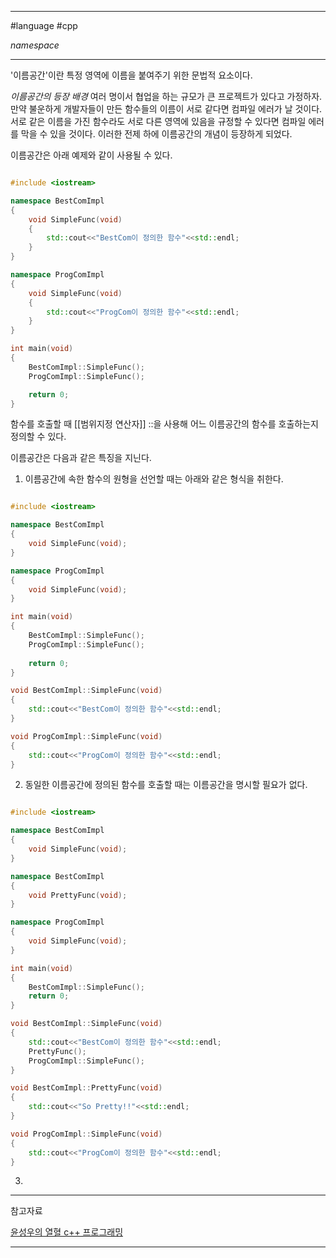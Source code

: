 
---

#language #cpp 

*namespace*

---

'이름공간'이란 특정 영역에 이름을 붙여주기 위한 문법적 요소이다.

*이름공간의 등장 배경*
여러 명이서 협업을 하는 규모가 큰 프로젝트가 있다고 가정하자. 만약 불운하게 개발자들이 만든 함수들의 이름이 서로 같다면 컴파일 에러가 날 것이다. 서로 같은 이름을 가진 함수라도 서로 다른 영역에 있음을 규정할 수 있다면 컴파일 에러를 막을 수 있을 것이다. 이러한 전제 하에 이름공간의 개념이 등장하게 되었다.

이름공간은 아래 예제와 같이 사용될 수 있다.

~~~cpp

#include <iostream>

namespace BestComImpl
{
	void SimpleFunc(void)
	{
		std::cout<<"BestCom이 정의한 함수"<<std::endl;
	}
}

namespace ProgComImpl
{
	void SimpleFunc(void)
	{
		std::cout<<"ProgCom이 정의한 함수"<<std::endl;
	}
}

int main(void)
{
	BestComImpl::SimpleFunc();
	ProgComImpl::SimpleFunc();

	return 0;
}

~~~

함수를 호출할 때 [[범위지정 연산자]] ::을 사용해 어느 이름공간의 함수를 호출하는지 정의할 수 있다.

이름공간은 다음과 같은 특징을 지닌다.

1. 이름공간에 속한 함수의 원형을 선언할 때는 아래와 같은 형식을 취한다.

~~~cpp

#include <iostream>

namespace BestComImpl
{
	void SimpleFunc(void);
}

namespace ProgComImpl
{
	void SimpleFunc(void);
}

int main(void)
{
	BestComImpl::SimpleFunc();
	ProgComImpl::SimpleFunc();
	
	return 0;
}

void BestComImpl::SimpleFunc(void)
{
	std::cout<<"BestCom이 정의한 함수"<<std::endl;
}

void ProgComImpl::SimpleFunc(void)
{
	std::cout<<"ProgCom이 정의한 함수"<<std::endl;
}

~~~

2. 동일한 이름공간에 정의된 함수를 호출할 때는 이름공간을 명시할 필요가 없다.

~~~cpp

#include <iostream>

namespace BestComImpl
{
	void SimpleFunc(void);
}

namespace BestComImpl
{
	void PrettyFunc(void);
}

namespace ProgComImpl
{
	void SimpleFunc(void);
}

int main(void)
{
	BestComImpl::SimpleFunc();
	return 0;
}

void BestComImpl::SimpleFunc(void)
{
	std::cout<<"BestCom이 정의한 함수"<<std::endl;
	PrettyFunc();
	ProgComImpl::SimpleFunc();
}

void BestComImpl::PrettyFunc(void)
{
	std::cout<<"So Pretty!!"<<std::endl;
}

void ProgComImpl::SimpleFunc(void)
{
	std::cout<<"ProgCom이 정의한 함수"<<std::endl;
}

~~~

3. 

---

참고자료

[윤성우의 열혈 c++ 프로그래밍](https://product.kyobobook.co.kr/detail/S000001589147)

---